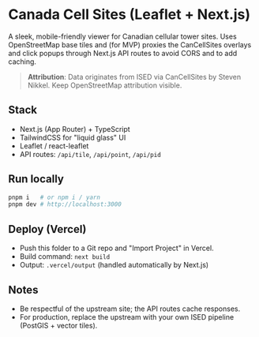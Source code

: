 # Canada Cell Sites (Leaflet + Next.js)

A sleek, mobile-friendly viewer for Canadian cellular tower sites. Uses OpenStreetMap base tiles and (for MVP) proxies the CanCellSites overlays and click popups through Next.js API routes to avoid CORS and to add caching.

> **Attribution**: Data originates from ISED via CanCellSites by Steven Nikkel. Keep OpenStreetMap attribution visible.

## Stack
- Next.js (App Router) + TypeScript
- TailwindCSS for "liquid glass" UI
- Leaflet / react-leaflet
- API routes: `/api/tile`, `/api/point`, `/api/pid`

## Run locally
```bash
pnpm i   # or npm i / yarn
pnpm dev # http://localhost:3000
```

## Deploy (Vercel)
- Push this folder to a Git repo and "Import Project" in Vercel.
- Build command: `next build`
- Output: `.vercel/output` (handled automatically by Next.js)

## Notes
- Be respectful of the upstream site; the API routes cache responses.
- For production, replace the upstream with your own ISED pipeline (PostGIS + vector tiles).
